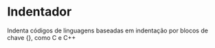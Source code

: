 # Indentador
Indenta códigos de linguagens baseadas em indentação por blocos de chave {}, como C e C++
